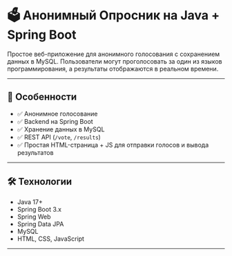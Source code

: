 # 🗳️ Анонимный Опросник на Java + Spring Boot

Простое веб-приложение для анонимного голосования с сохранением данных в MySQL. Пользователи могут проголосовать за один из языков программирования, а результаты отображаются в реальном времени.

---

## 📌 Особенности

- ✅ Анонимное голосование
- ✅ Backend на Spring Boot
- ✅ Хранение данных в MySQL
- ✅ REST API (`/vote`, `/results`)
- ✅ Простая HTML-страница + JS для отправки голосов и вывода результатов

---

## 🛠️ Технологии

- Java 17+
- Spring Boot 3.x
- Spring Web
- Spring Data JPA
- MySQL
- HTML, CSS, JavaScript

---